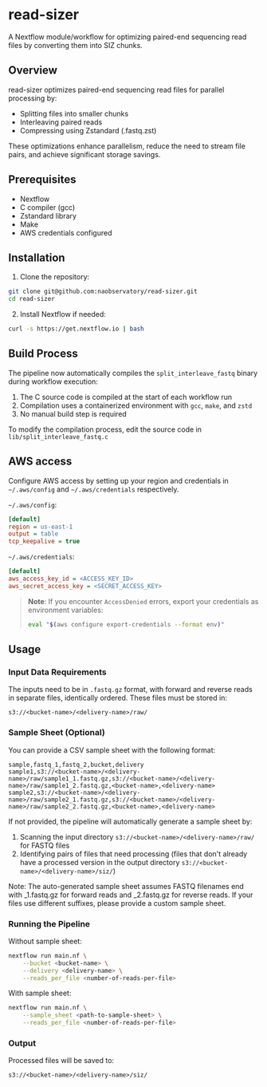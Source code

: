# read-sizer

A Nextflow module/workflow for optimizing paired-end sequencing read files by converting them into SIZ chunks.

## Overview

read-sizer optimizes paired-end sequencing read files for parallel processing by:
- Splitting files into smaller chunks
- Interleaving paired reads
- Compressing using Zstandard (.fastq.zst)

These optimizations enhance parallelism, reduce the need to stream file pairs, and achieve significant storage savings.

## Prerequisites

- Nextflow
- C compiler (gcc)
- Zstandard library
- Make
- AWS credentials configured

## Installation

1. Clone the repository:
```bash
git clone git@github.com:naobservatory/read-sizer.git
cd read-sizer
```

2. Install Nextflow if needed:
```bash
curl -s https://get.nextflow.io | bash
```

## Build Process

The pipeline now automatically compiles the `split_interleave_fastq` binary during workflow execution:

1. The C source code is compiled at the start of each workflow run
2. Compilation uses a containerized environment with `gcc`, `make`, and `zstd`
3. No manual build step is required

To modify the compilation process, edit the source code in `lib/split_interleave_fastq.c`

## AWS access

Configure AWS access by setting up your region and credentials in  `~/.aws/config` and `~/.aws/credentials` respectively.

`~/.aws/config`:
```ini
[default]
region = us-east-1
output = table
tcp_keepalive = true
```

`~/.aws/credentials`:
```ini
[default]
aws_access_key_id = <ACCESS_KEY_ID>
aws_secret_access_key = <SECRET_ACCESS_KEY>
```

> **Note**: If you encounter `AccessDenied` errors, export your credentials as environment variables:
> ```bash
> eval "$(aws configure export-credentials --format env)"
> ```

## Usage

### Input Data Requirements

The inputs need to be in `.fastq.gz` format, with forward and reverse reads in separate files, identically ordered. These files must be stored in:
```
s3://<bucket-name>/<delivery-name>/raw/
```

### Sample Sheet (Optional)

You can provide a CSV sample sheet with the following format:

```csv
sample,fastq_1,fastq_2,bucket,delivery
sample1,s3://<bucket-name>/<delivery-name>/raw/sample1_1.fastq.gz,s3://<bucket-name>/<delivery-name>/raw/sample1_2.fastq.gz,<bucket-name>,<delivery-name>
sample2,s3://<bucket-name>/<delivery-name>/raw/sample2_1.fastq.gz,s3://<bucket-name>/<delivery-name>/raw/sample2_2.fastq.gz,<bucket-name>,<delivery-name>
```

If not provided, the pipeline will automatically generate a sample sheet by:
1. Scanning the input directory `s3://<bucket-name>/<delivery-name>/raw/` for FASTQ files
2. Identifying pairs of files that need processing (files that don't already have a processed version in the output directory `s3://<bucket-name>/<delivery-name>/siz/`)

Note: The auto-generated sample sheet assumes FASTQ filenames end with _1.fastq.gz for forward reads and _2.fastq.gz for reverse reads. If your files use different suffixes, please provide a custom sample sheet.

### Running the Pipeline

Without sample sheet:
```bash
nextflow run main.nf \
    --bucket <bucket-name> \
    --delivery <delivery-name> \
    --reads_per_file <number-of-reads-per-file>
```

With sample sheet:
```bash
nextflow run main.nf \
    --sample_sheet <path-to-sample-sheet> \
    --reads_per_file <number-of-reads-per-file>
```

### Output

Processed files will be saved to:
```
s3://<bucket-name>/<delivery-name>/siz/
```